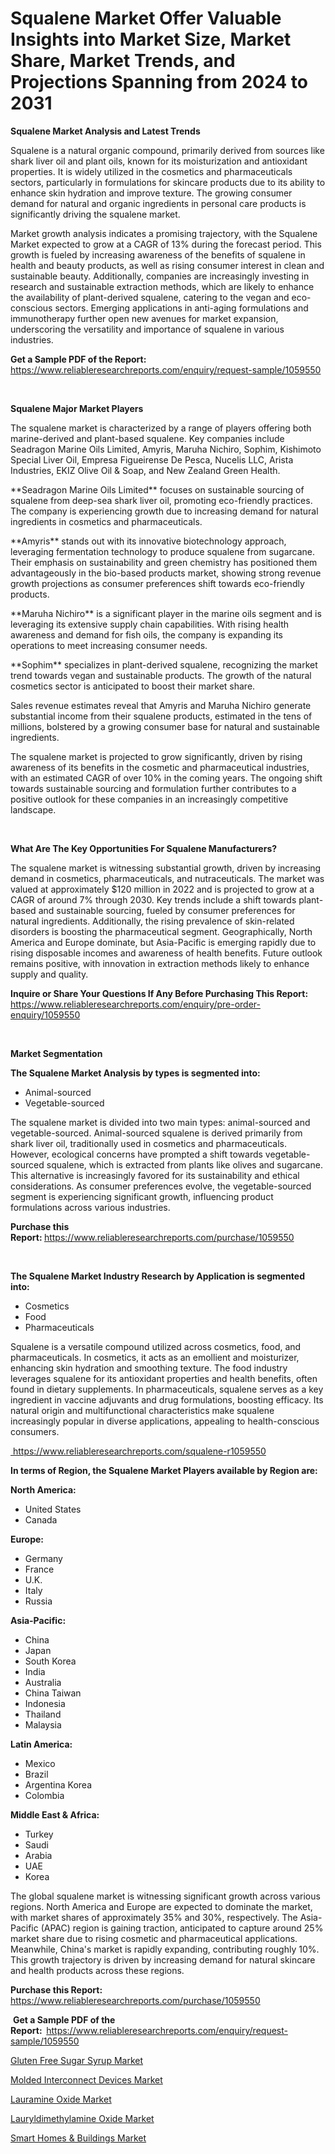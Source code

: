 <p><h1>Squalene Market Offer Valuable Insights into Market Size, Market Share, Market Trends, and Projections Spanning from 2024 to 2031</h1></p><p><strong>Squalene Market Analysis and Latest Trends</strong></p>
<p><p>Squalene is a natural organic compound, primarily derived from sources like shark liver oil and plant oils, known for its moisturization and antioxidant properties. It is widely utilized in the cosmetics and pharmaceuticals sectors, particularly in formulations for skincare products due to its ability to enhance skin hydration and improve texture. The growing consumer demand for natural and organic ingredients in personal care products is significantly driving the squalene market.</p><p>Market growth analysis indicates a promising trajectory, with the Squalene Market expected to grow at a CAGR of 13% during the forecast period. This growth is fueled by increasing awareness of the benefits of squalene in health and beauty products, as well as rising consumer interest in clean and sustainable beauty. Additionally, companies are increasingly investing in research and sustainable extraction methods, which are likely to enhance the availability of plant-derived squalene, catering to the vegan and eco-conscious sectors. Emerging applications in anti-aging formulations and immunotherapy further open new avenues for market expansion, underscoring the versatility and importance of squalene in various industries.</p></p>
<p><strong>Get a Sample PDF of the Report:&nbsp;</strong> <a href="https://www.reliableresearchreports.com/enquiry/request-sample/1059550?utm_campaign=116&utm_medium=2&utm_source=Github&utm_content=ia&utm_term=17112024&utm_id=squalene">https://www.reliableresearchreports.com/enquiry/request-sample/1059550</a></p>
<p>&nbsp;</p>
<p><strong>Squalene Major Market Players</strong></p>
<p><p>The squalene market is characterized by a range of players offering both marine-derived and plant-based squalene. Key companies include Seadragon Marine Oils Limited, Amyris, Maruha Nichiro, Sophim, Kishimoto Special Liver Oil, Empresa Figueirense De Pesca, Nucelis LLC, Arista Industries, EKIZ Olive Oil & Soap, and New Zealand Green Health.</p><p>**Seadragon Marine Oils Limited** focuses on sustainable sourcing of squalene from deep-sea shark liver oil, promoting eco-friendly practices. The company is experiencing growth due to increasing demand for natural ingredients in cosmetics and pharmaceuticals.</p><p>**Amyris** stands out with its innovative biotechnology approach, leveraging fermentation technology to produce squalene from sugarcane. Their emphasis on sustainability and green chemistry has positioned them advantageously in the bio-based products market, showing strong revenue growth projections as consumer preferences shift towards eco-friendly products.</p><p>**Maruha Nichiro** is a significant player in the marine oils segment and is leveraging its extensive supply chain capabilities. With rising health awareness and demand for fish oils, the company is expanding its operations to meet increasing consumer needs.</p><p>**Sophim** specializes in plant-derived squalene, recognizing the market trend towards vegan and sustainable products. The growth of the natural cosmetics sector is anticipated to boost their market share.</p><p>Sales revenue estimates reveal that Amyris and Maruha Nichiro generate substantial income from their squalene products, estimated in the tens of millions, bolstered by a growing consumer base for natural and sustainable ingredients. </p><p>The squalene market is projected to grow significantly, driven by rising awareness of its benefits in the cosmetic and pharmaceutical industries, with an estimated CAGR of over 10% in the coming years. The ongoing shift towards sustainable sourcing and formulation further contributes to a positive outlook for these companies in an increasingly competitive landscape.</p></p>
<p>&nbsp;</p>
<p><strong>What Are The Key Opportunities For Squalene Manufacturers?</strong></p>
<p><p>The squalene market is witnessing substantial growth, driven by increasing demand in cosmetics, pharmaceuticals, and nutraceuticals. The market was valued at approximately $120 million in 2022 and is projected to grow at a CAGR of around 7% through 2030. Key trends include a shift towards plant-based and sustainable sourcing, fueled by consumer preferences for natural ingredients. Additionally, the rising prevalence of skin-related disorders is boosting the pharmaceutical segment. Geographically, North America and Europe dominate, but Asia-Pacific is emerging rapidly due to rising disposable incomes and awareness of health benefits. Future outlook remains positive, with innovation in extraction methods likely to enhance supply and quality.</p></p>
<p><strong>Inquire or Share Your Questions If Any Before Purchasing This Report:</strong> <a href="https://www.reliableresearchreports.com/enquiry/pre-order-enquiry/1059550?utm_campaign=116&utm_medium=2&utm_source=Github&utm_content=ia&utm_term=17112024&utm_id=squalene">https://www.reliableresearchreports.com/enquiry/pre-order-enquiry/1059550</a></p>
<p>&nbsp;</p>
<p><strong>Market Segmentation</strong></p>
<p><strong>The Squalene Market Analysis by types is segmented into:</strong></p>
<p><ul><li>Animal-sourced</li><li>Vegetable-sourced</li></ul></p>
<p><p>The squalene market is divided into two main types: animal-sourced and vegetable-sourced. Animal-sourced squalene is derived primarily from shark liver oil, traditionally used in cosmetics and pharmaceuticals. However, ecological concerns have prompted a shift towards vegetable-sourced squalene, which is extracted from plants like olives and sugarcane. This alternative is increasingly favored for its sustainability and ethical considerations. As consumer preferences evolve, the vegetable-sourced segment is experiencing significant growth, influencing product formulations across various industries.</p></p>
<p><strong>Purchase this Report:&nbsp;</strong><a href="https://www.reliableresearchreports.com/purchase/1059550?utm_campaign=116&utm_medium=2&utm_source=Github&utm_content=ia&utm_term=17112024&utm_id=squalene">https://www.reliableresearchreports.com/purchase/1059550</a></p>
<p>&nbsp;</p>
<p><strong>The Squalene Market Industry Research by Application is segmented into:</strong></p>
<p><ul><li>Cosmetics</li><li>Food</li><li>Pharmaceuticals</li></ul></p>
<p><p>Squalene is a versatile compound utilized across cosmetics, food, and pharmaceuticals. In cosmetics, it acts as an emollient and moisturizer, enhancing skin hydration and smoothing texture. The food industry leverages squalene for its antioxidant properties and health benefits, often found in dietary supplements. In pharmaceuticals, squalene serves as a key ingredient in vaccine adjuvants and drug formulations, boosting efficacy. Its natural origin and multifunctional characteristics make squalene increasingly popular in diverse applications, appealing to health-conscious consumers.</p></p>
<p><a href="https://www.reliableresearchreports.com/squalene-r1059550?utm_campaign=116&utm_medium=2&utm_source=Github&utm_content=ia&utm_term=17112024&utm_id=squalene">&nbsp;https://www.reliableresearchreports.com/squalene-r1059550</a></p>
<p><strong>In terms of Region, the Squalene Market Players available by Region are:</strong></p>
<p>
    <p> <strong> North America: </strong>
        <ul>
            <li>United States</li>
            <li>Canada</li>
        </ul>
        </p> 
    <p> <strong> Europe: </strong>
        <ul>
            <li>Germany</li>
            <li>France</li>
            <li>U.K.</li>
            <li>Italy</li>
            <li>Russia</li>
        </ul>
        </p> 
    <p> <strong> Asia-Pacific: </strong>
        <ul>
            <li>China</li>
            <li>Japan</li>
            <li>South Korea</li>
            <li>India</li>
            <li>Australia</li>
            <li>China Taiwan</li>
            <li>Indonesia</li>
            <li>Thailand</li>
            <li>Malaysia</li>
        </ul>
        </p> 
    <p> <strong> Latin America: </strong>
        <ul>
            <li>Mexico</li>
            <li>Brazil</li>
            <li>Argentina Korea</li>
            <li>Colombia</li>
        </ul>
        </p> 
    <p> <strong> Middle East & Africa: </strong>
        <ul>
            <li>Turkey</li>
            <li>Saudi</li>
            <li>Arabia</li>
            <li>UAE</li>
            <li>Korea</li>
        </ul>
    </p>
    </p>
<p><p>The global squalene market is witnessing significant growth across various regions. North America and Europe are expected to dominate the market, with market shares of approximately 35% and 30%, respectively. The Asia-Pacific (APAC) region is gaining traction, anticipated to capture around 25% market share due to rising cosmetic and pharmaceutical applications. Meanwhile, China's market is rapidly expanding, contributing roughly 10%. This growth trajectory is driven by increasing demand for natural skincare and health products across these regions.</p></p>
<p><strong>Purchase this Report: </strong><a href="https://www.reliableresearchreports.com/purchase/1059550?utm_campaign=116&utm_medium=2&utm_source=Github&utm_content=ia&utm_term=17112024&utm_id=squalene">https://www.reliableresearchreports.com/purchase/1059550</a></p>
<p>&nbsp;<strong>Get a Sample PDF of the Report:&nbsp;&nbsp;</strong><a href="https://www.reliableresearchreports.com/enquiry/request-sample/1059550?utm_campaign=116&utm_medium=2&utm_source=Github&utm_content=ia&utm_term=17112024&utm_id=squalene">https://www.reliableresearchreports.com/enquiry/request-sample/1059550</a></p>
<p><strong></strong></p>
<p><p><a href="https://github.com/ashepherd82/Market-Research-Report-List-6/blob/main/gluten-free-sugar-syrup-market.md?utm_campaign=116&utm_medium=2&utm_source=Github&utm_content=ia&utm_term=17112024&utm_id=squalene">Gluten Free Sugar Syrup Market</a></p><p><a href="https://www.linkedin.com/pulse/molded-interconnect-devices-market-analysis-report-global-gtnnc?utm_campaign=116&utm_medium=2&utm_source=Github&utm_content=ia&utm_term=17112024&utm_id=squalene">Molded Interconnect Devices Market</a></p><p><a href="https://issuu.com/reportprime-2/docs/lauramine-oxide-market-size-2030.pp_e288daf328f9ae?utm_campaign=116&utm_medium=2&utm_source=Github&utm_content=ia&utm_term=17112024&utm_id=squalene">Lauramine Oxide Market</a></p><p><a href="https://issuu.com/reportprime-2/docs/lauryldimethylamine-oxide-market-si_a6b1e9f3d56da2?utm_campaign=116&utm_medium=2&utm_source=Github&utm_content=ia&utm_term=17112024&utm_id=squalene">Lauryldimethylamine Oxide Market</a></p><p><a href="https://github.com/JakirUddin651/Market-Research-Report-List-1/blob/main/smart-homes-buildings-market.md?utm_campaign=116&utm_medium=2&utm_source=Github&utm_content=ia&utm_term=17112024&utm_id=squalene">Smart Homes & Buildings Market</a></p></p>